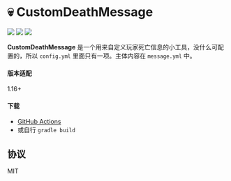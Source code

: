 # 💀 CustomDeathMessage

![](https://img.shields.io/badge/11-brown?logo=java)
![](https://img.shields.io/badge/poweredby-sotapmc-blue)
![](https://img.shields.io/badge/API-1.16.1--R0.1-orange)

**CustomDeathMessage** 是一个用来自定义玩家死亡信息的小工具，没什么可配置的，所以 `config.yml` 里面只有一项。主体内容在 `message.yml` 中。

#### 版本适配

1.16+

#### 下载

- [GitHub Actions]()
- 或自行 `gradle build`

## 协议

MIT